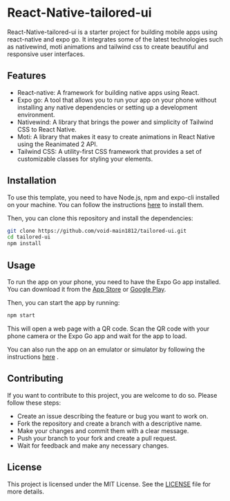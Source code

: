# React-Native-tailored-ui

React-Native-tailored-ui is a starter project for building mobile apps using react-native and expo go. It integrates some of the latest technologies such as nativewind, moti animations and tailwind css to create beautiful and responsive user interfaces.

## Features

- React-native: A framework for building native apps using React.
- Expo go: A tool that allows you to run your app on your phone without installing any native dependencies or setting up a development environment.
- Nativewind: A library that brings the power and simplicity of Tailwind CSS to React Native.
- Moti: A library that makes it easy to create animations in React Native using the Reanimated 2 API.
- Tailwind CSS: A utility-first CSS framework that provides a set of customizable classes for styling your elements.

## Installation

To use this template, you need to have Node.js, npm and expo-cli installed on your machine. You can follow the instructions [here](^1^) to install them.

Then, you can clone this repository and install the dependencies:

```bash
git clone https://github.com/void-main1812/tailored-ui.git
cd tailored-ui
npm install
```

## Usage

To run the app on your phone, you need to have the Expo Go app installed. You can download it from the [App Store](^2^) or [Google Play](^3^).

Then, you can start the app by running:

```bash
npm start
```

This will open a web page with a QR code. Scan the QR code with your phone camera or the Expo Go app and wait for the app to load.

You can also run the app on an emulator or simulator by following the instructions [here](https://docs.expo.dev/workflow/android-studio-emulator/) .

## Contributing

If you want to contribute to this project, you are welcome to do so. Please follow these steps:

- Create an issue describing the feature or bug you want to work on.
- Fork the repository and create a branch with a descriptive name.
- Make your changes and commit them with a clear message.
- Push your branch to your fork and create a pull request.
- Wait for feedback and make any necessary changes.

## License

This project is licensed under the MIT License. See the [LICENSE](https://github.com/void-main1812/tailored-ui/blob/master/LICENSE) file for more details.
